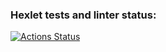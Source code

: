 ### Hexlet tests and linter status:
[![Actions Status](https://github.com/george-pogosyan/js-algorithms-trees-project-lvl1/workflows/hexlet-check/badge.svg)](https://github.com/george-pogosyan/js-algorithms-trees-project-lvl1/actions)